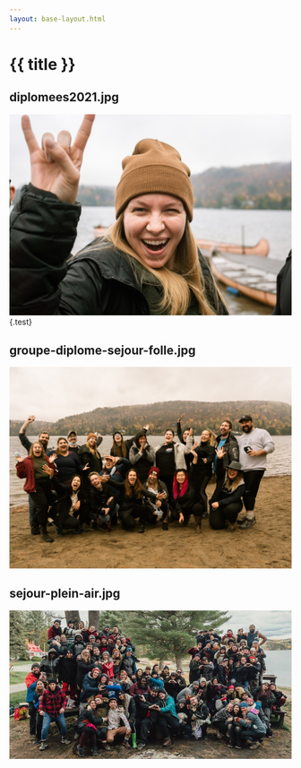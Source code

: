 ```yaml
---
layout: base-layout.html
---
```

# {{ title }}

## diplomees2021.jpg

![Alt diplomees2021](./assets/images/diplomees2021.jpg "Title diplomees2021"){.test}

## groupe-diplome-sejour-folle.jpg

![Alt groupe-diplome-sejour-folle](./assets/images/groupe-diplome-sejour-folle.jpg "Title groupe-diplome-sejour-folle")

## sejour-plein-air.jpg

![Alt sejour-plein-air](./assets/images/sejour-plein-air.jpg "%lazy% Title sejour-plein-air")